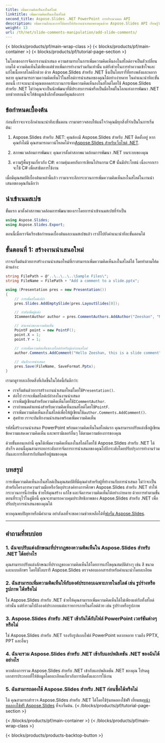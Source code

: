```yaml
---
title: เพิ่มความคิดเห็นลงในสไลด์
linktitle: เพิ่มความคิดเห็นลงในสไลด์
second_title: Aspose.Slides .NET PowerPoint การประมวลผล API
description: เพิ่มความลึกและการโต้ตอบให้กับงานนำเสนอของคุณด้วย Aspose.Slides API เรียนรู้วิธีรวมความคิดเห็นลงในสไลด์ของคุณอย่างง่ายดายโดยใช้ .NET เพิ่มการมีส่วนร่วมและดึงดูดผู้ชมของคุณ
weight: 13
url: /th/net/slide-comments-manipulation/add-slide-comments/
---
```


{< blocks/products/pf/main-wrap-class >}
{< blocks/products/pf/main-container >}
{< blocks/products/pf/tutorial-page-section >}


ในโลกของการจัดการงานนำเสนอ ความสามารถในการเพิ่มความคิดเห็นลงในสไลด์อาจเป็นตัวเปลี่ยนเกมได้ ความคิดเห็นไม่เพียงแต่ช่วยเพิ่มการทำงานร่วมกันเท่านั้น แต่ยังช่วยในการทำความเข้าใจและแก้ไขเนื้อหาสไลด์อีกด้วย ด้วย Aspose.Slides สำหรับ .NET ซึ่งเป็นไลบรารี่ที่ทรงพลังและหลากหลาย คุณสามารถรวมความคิดเห็นไว้ในสไลด์การนำเสนอของคุณได้อย่างง่ายดาย ในคำแนะนำทีละขั้นตอนนี้ เราจะแนะนำคุณตลอดกระบวนการเพิ่มความคิดเห็นลงในสไลด์โดยใช้ Aspose.Slides สำหรับ .NET ไม่ว่าคุณจะเป็นนักพัฒนาที่มีประสบการณ์หรือเป็นมือใหม่ในโลกแห่งการพัฒนา .NET บทช่วยสอนนี้จะให้ข้อมูลเชิงลึกทั้งหมดที่คุณต้องการ

## ข้อกำหนดเบื้องต้น

ก่อนที่เราจะเจาะลึกคำแนะนำทีละขั้นตอน เรามาตรวจสอบให้แน่ใจว่าคุณมีทุกสิ่งที่จำเป็นในการเริ่มต้น:

1.  Aspose.Slides สำหรับ .NET: คุณต้องมี Aspose.Slides สำหรับ .NET ติดตั้งอยู่ หากคุณยังไม่มี คุณสามารถดาวน์โหลดได้จาก[Aspose.Slides สำหรับเว็บไซต์ .NET](https://releases.aspose.com/slides/net/).

2. สภาพแวดล้อมการพัฒนา: คุณควรตั้งค่าสภาพแวดล้อมการพัฒนา .NET บนระบบของคุณ

3. ความรู้พื้นฐานเกี่ยวกับ C#: ความคุ้นเคยกับการเขียนโปรแกรม C# นั้นมีประโยชน์ เนื่องจากเราจะใช้ C# เพื่อสาธิตการใช้งาน

เมื่อมีคุณสมบัติเบื้องต้นเหล่านี้แล้ว เรามาเจาะลึกกระบวนการเพิ่มความคิดเห็นลงในสไลด์ในงานนำเสนอของคุณกันดีกว่า

## นำเข้าเนมสเปซ

ขั้นแรก มาตั้งค่าสภาพแวดล้อมการพัฒนาของเราโดยการนำเข้าเนมสเปซที่จำเป็น

```csharp
using Aspose.Slides;
using Aspose.Slides.Export;
```

ตอนนี้เมื่อเราจัดเรียงข้อกำหนดเบื้องต้นและเนมสเปซแล้ว เราก็ไปยังคำแนะนำทีละขั้นตอนได้

## ขั้นตอนที่ 1: สร้างงานนำเสนอใหม่

เราจะเริ่มต้นด้วยการสร้างงานนำเสนอใหม่ที่เราสามารถเพิ่มความคิดเห็นลงในสไลด์ได้ โดยทำตามโค้ดด้านล่าง:

```csharp
string FilePath = @"..\..\..\..\Sample Files\";
string FileName = FilePath + "Add a comment to a slide.pptx";

using (Presentation pres = new Presentation())
{
    // การเพิ่มสไลด์เปล่า
    pres.Slides.AddEmptySlide(pres.LayoutSlides[0]);

    // กำลังเพิ่มผู้แต่ง
    ICommentAuthor author = pres.CommentAuthors.AddAuthor("Zeeshan", "MZ");

    // ตำแหน่งของความคิดเห็น
    PointF point = new PointF();
    point.X = 1;
    point.Y = 1;

    // การเพิ่มความคิดเห็นของสไลด์สำหรับผู้แต่งบนสไลด์
    author.Comments.AddComment("Hello Zeeshan, this is a slide comment", pres.Slides[0], point, DateTime.Now);
    
    // บันทึกการนำเสนอ
    pres.Save(FileName, SaveFormat.Pptx);
}
```

เรามาดูรายละเอียดสิ่งที่เกิดขึ้นในโค้ดนี้กันดีกว่า:

-  เราเริ่มต้นด้วยการสร้างงานนำเสนอใหม่โดยใช้`Presentation()`.
- ต่อไป เราจะเพิ่มสไลด์เปล่าลงในงานนำเสนอ
-  เราเพิ่มผู้เขียนสำหรับความคิดเห็นโดยใช้`ICommentAuthor`.
-  เรากำหนดตำแหน่งสำหรับความคิดเห็นบนสไลด์โดยใช้`PointF`.
- เราเพิ่มความคิดเห็นลงในสไลด์เพื่อให้ผู้เขียนใช้`author.Comments.AddComment()`.
- สุดท้าย เราจะบันทึกงานนำเสนอพร้อมเพิ่มความคิดเห็น

รหัสนี้สร้างงานนำเสนอ PowerPoint พร้อมความคิดเห็นในสไลด์แรก คุณสามารถปรับแต่งชื่อผู้เขียน ข้อความแสดงความคิดเห็น และพารามิเตอร์อื่นๆ ได้ตามความต้องการของคุณ

ด้วยขั้นตอนเหล่านี้ คุณได้เพิ่มความคิดเห็นลงในสไลด์โดยใช้ Aspose.Slides สำหรับ .NET ได้สำเร็จ ตอนนี้คุณสามารถยกระดับการจัดการการนำเสนอของคุณไปอีกระดับโดยปรับปรุงการทำงานร่วมกันและการสื่อสารกับทีมหรือผู้ชมของคุณ

## บทสรุป

การเพิ่มความคิดเห็นลงในสไลด์เป็นคุณสมบัติที่มีคุณค่าสำหรับผู้ที่ทำงานกับการนำเสนอ ไม่ว่าจะเป็นสำหรับโครงการความร่วมมือหรือวัตถุประสงค์ทางการศึกษา Aspose.Slides สำหรับ .NET ทำให้กระบวนการนี้ง่ายขึ้น ช่วยให้คุณสร้าง แก้ไข และจัดการความคิดเห็นได้อย่างง่ายดาย ด้วยการทำตามขั้นตอนที่ระบุไว้ในคู่มือนี้ คุณจะสามารถควบคุมประสิทธิภาพของ Aspose.Slides สำหรับ .NET เพื่อปรับปรุงการนำเสนอของคุณได้

 หากคุณพบปัญหาหรือมีคำถาม อย่าลังเลที่จะขอความช่วยเหลือได้ที่[ฟอรั่ม Aspose.Slides](https://forum.aspose.com/).

---

## คำถามที่พบบ่อย

### 1. ฉันจะปรับแต่งลักษณะที่ปรากฏของความคิดเห็นใน Aspose.Slides สำหรับ .NET ได้อย่างไร

คุณสามารถปรับแต่งลักษณะที่ปรากฏของความคิดเห็นได้โดยการแก้ไขคุณสมบัติต่างๆ เช่น สี ขนาด และแบบอักษร โดยใช้ไลบรารี Aspose.Slides ตรวจสอบเอกสารสำหรับคำแนะนำโดยละเอียด

### 2. ฉันสามารถเพิ่มความคิดเห็นให้กับองค์ประกอบเฉพาะภายในสไลด์ เช่น รูปร่างหรือรูปภาพ ได้หรือไม่

ใช่ Aspose.Slides สำหรับ .NET ช่วยให้คุณสามารถเพิ่มความคิดเห็นได้ไม่เพียงแต่กับทั้งสไลด์เท่านั้น แต่ยังรวมไปถึงองค์ประกอบแต่ละรายการภายในสไลด์ด้วย เช่น รูปร่างหรือรูปภาพ

### 3. Aspose.Slides สำหรับ .NET เข้ากันได้กับไฟล์ PowerPoint เวอร์ชันต่างๆ หรือไม่

ใช่ Aspose.Slides สำหรับ .NET รองรับรูปแบบไฟล์ PowerPoint หลากหลาย รวมถึง PPTX, PPT และอื่นๆ

### 4. ฉันจะรวม Aspose.Slides สำหรับ .NET เข้ากับแอปพลิเคชัน .NET ของฉันได้อย่างไร

หากต้องการรวม Aspose.Slides สำหรับ .NET เข้ากับแอปพลิเคชัน .NET ของคุณ โปรดดูเอกสารประกอบที่ให้ข้อมูลโดยละเอียดเกี่ยวกับการติดตั้งและการใช้งาน

### 5. ฉันสามารถลองใช้ Aspose.Slides สำหรับ .NET ก่อนซื้อได้หรือไม่

ได้ คุณสามารถสำรวจ Aspose.Slides สำหรับ .NET ได้โดยใช้รุ่นทดลองใช้ฟรี เยี่ยมชม[หน้าทดลองใช้ฟรี Aspose.Slides](https://releases.aspose.com/) ที่จะเริ่มต้น.
{< /blocks/products/pf/tutorial-page-section >}

{< /blocks/products/pf/main-container >}
{< /blocks/products/pf/main-wrap-class >}

{< blocks/products/products-backtop-button >}
